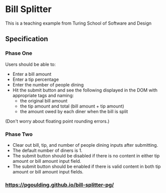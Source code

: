 # Bill Splitter
This is a teaching example from Turing School of Software and Design

## Specification

### Phase One

Users should be able to:

- Enter a bill amount
- Enter a tip percentage
- Enter the number of people dining
- Hit the submit button and see the following displayed in the DOM with appropriate tags and naming:
  - the original bill amount
  - the tip amount and total (bill amount + tip amount)
  - the amount owed by each diner when the bill is split

(Don't worry about floating point rounding errors.)

### Phase Two

- Clear out bill, tip, and number of people dining inputs after submitting.
- The default number of diners is 1.
- The submit button should be disabled if there is no content in either tip amount or bill amount input field.
- The submit button should be enabled if there is valid content in both tip amount or bill amount input fields.

### https://pgoulding.github.io/bill-splitter-pg/
